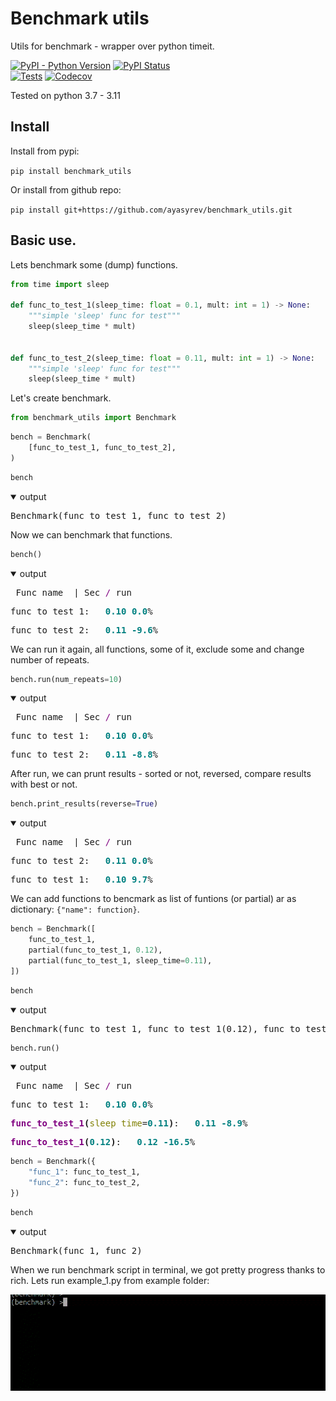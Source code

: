 # Benchmark utils

Utils for benchmark - wrapper over python timeit.

[![PyPI - Python Version](https://img.shields.io/pypi/pyversions/benchmark-utils)](https://pypi.org/project/benchmark-utils/)
[![PyPI Status](https://badge.fury.io/py/benchmark-utils.svg)](https://badge.fury.io/py/benchmark-utils)  
[![Tests](https://github.com/ayasyrev/benchmark_utils/workflows/Tests/badge.svg)](https://github.com/ayasyrev/benchmark_utils/actions?workflow=Tests)  [![Codecov](https://codecov.io/gh/ayasyrev/benchmark_utils/branch/main/graph/badge.svg)](https://codecov.io/gh/ayasyrev/benchmark_utils)  

Tested on python 3.7 - 3.11

## Install

Install from pypi:  

`pip install benchmark_utils`

Or install from github repo:

`pip install git+https://github.com/ayasyrev/benchmark_utils.git`

## Basic use.

Lets benchmark some (dump) functions.


```python
from time import sleep

def func_to_test_1(sleep_time: float = 0.1, mult: int = 1) -> None:
    """simple 'sleep' func for test"""
    sleep(sleep_time * mult)


def func_to_test_2(sleep_time: float = 0.11, mult: int = 1) -> None:
    """simple 'sleep' func for test"""
    sleep(sleep_time * mult)

```

Let's create benchmark.


```python
from benchmark_utils import Benchmark
```


```python
bench = Benchmark(
    [func_to_test_1, func_to_test_2],
)
```


```python
bench
```
<details open> <summary>output</summary>  
    <pre>Benchmark(func_to_test_1, func_to_test_2)</pre>
</details>



Now we can benchmark that functions.


```python
bench()
```
<details open> <summary>output</summary>  
    <pre style="white-space:pre;overflow-x:auto;line-height:normal;font-family:Menlo,'DejaVu Sans Mono',consolas,'Courier New',monospace"> Func name  | Sec <span style="color: #800080; text-decoration-color: #800080">/</span> run
</pre>




<pre style="white-space:pre;overflow-x:auto;line-height:normal;font-family:Menlo,'DejaVu Sans Mono',consolas,'Courier New',monospace">func_to_test_1:   <span style="color: #008080; text-decoration-color: #008080; font-weight: bold">0.10</span> <span style="color: #008080; text-decoration-color: #008080; font-weight: bold">0.0</span>%
</pre>




<pre style="white-space:pre;overflow-x:auto;line-height:normal;font-family:Menlo,'DejaVu Sans Mono',consolas,'Courier New',monospace">func_to_test_2:   <span style="color: #008080; text-decoration-color: #008080; font-weight: bold">0.11</span> <span style="color: #008080; text-decoration-color: #008080; font-weight: bold">-9.6</span>%
</pre>

</details>


We can run it again, all functions, some of it, exclude some and change number of repeats.


```python
bench.run(num_repeats=10)
```
<details open> <summary>output</summary>  
    <pre style="white-space:pre;overflow-x:auto;line-height:normal;font-family:Menlo,'DejaVu Sans Mono',consolas,'Courier New',monospace"> Func name  | Sec <span style="color: #800080; text-decoration-color: #800080">/</span> run
</pre>




<pre style="white-space:pre;overflow-x:auto;line-height:normal;font-family:Menlo,'DejaVu Sans Mono',consolas,'Courier New',monospace">func_to_test_1:   <span style="color: #008080; text-decoration-color: #008080; font-weight: bold">0.10</span> <span style="color: #008080; text-decoration-color: #008080; font-weight: bold">0.0</span>%
</pre>




<pre style="white-space:pre;overflow-x:auto;line-height:normal;font-family:Menlo,'DejaVu Sans Mono',consolas,'Courier New',monospace">func_to_test_2:   <span style="color: #008080; text-decoration-color: #008080; font-weight: bold">0.11</span> <span style="color: #008080; text-decoration-color: #008080; font-weight: bold">-8.8</span>%
</pre>

</details>


After run, we can prunt results - sorted or not, reversed, compare results with best or not. 


```python
bench.print_results(reverse=True)
```
<details open> <summary>output</summary>  
    <pre style="white-space:pre;overflow-x:auto;line-height:normal;font-family:Menlo,'DejaVu Sans Mono',consolas,'Courier New',monospace"> Func name  | Sec <span style="color: #800080; text-decoration-color: #800080">/</span> run
</pre>




<pre style="white-space:pre;overflow-x:auto;line-height:normal;font-family:Menlo,'DejaVu Sans Mono',consolas,'Courier New',monospace">func_to_test_2:   <span style="color: #008080; text-decoration-color: #008080; font-weight: bold">0.11</span> <span style="color: #008080; text-decoration-color: #008080; font-weight: bold">0.0</span>%
</pre>




<pre style="white-space:pre;overflow-x:auto;line-height:normal;font-family:Menlo,'DejaVu Sans Mono',consolas,'Courier New',monospace">func_to_test_1:   <span style="color: #008080; text-decoration-color: #008080; font-weight: bold">0.10</span> <span style="color: #008080; text-decoration-color: #008080; font-weight: bold">9.7</span>%
</pre>

</details>


We can add functions to bencmark as list of funtions (or partial) ar as dictionary: `{"name": function}`.


```python
bench = Benchmark([
    func_to_test_1,
    partial(func_to_test_1, 0.12),
    partial(func_to_test_1, sleep_time=0.11),
])

```


```python
bench
```
<details open> <summary>output</summary>  
    <pre>Benchmark(func_to_test_1, func_to_test_1(0.12), func_to_test_1(sleep_time=0.11))</pre>
</details>




```python
bench.run()
```
<details open> <summary>output</summary>  
    <pre style="white-space:pre;overflow-x:auto;line-height:normal;font-family:Menlo,'DejaVu Sans Mono',consolas,'Courier New',monospace"> Func name  | Sec <span style="color: #800080; text-decoration-color: #800080">/</span> run
</pre>




<pre style="white-space:pre;overflow-x:auto;line-height:normal;font-family:Menlo,'DejaVu Sans Mono',consolas,'Courier New',monospace">func_to_test_1:   <span style="color: #008080; text-decoration-color: #008080; font-weight: bold">0.10</span> <span style="color: #008080; text-decoration-color: #008080; font-weight: bold">0.0</span>%
</pre>




<pre style="white-space:pre;overflow-x:auto;line-height:normal;font-family:Menlo,'DejaVu Sans Mono',consolas,'Courier New',monospace"><span style="color: #800080; text-decoration-color: #800080; font-weight: bold">func_to_test_1</span><span style="font-weight: bold">(</span><span style="color: #808000; text-decoration-color: #808000">sleep_time</span>=<span style="color: #008080; text-decoration-color: #008080; font-weight: bold">0.11</span><span style="font-weight: bold">)</span>:   <span style="color: #008080; text-decoration-color: #008080; font-weight: bold">0.11</span> <span style="color: #008080; text-decoration-color: #008080; font-weight: bold">-8.9</span>%
</pre>




<pre style="white-space:pre;overflow-x:auto;line-height:normal;font-family:Menlo,'DejaVu Sans Mono',consolas,'Courier New',monospace"><span style="color: #800080; text-decoration-color: #800080; font-weight: bold">func_to_test_1</span><span style="font-weight: bold">(</span><span style="color: #008080; text-decoration-color: #008080; font-weight: bold">0.12</span><span style="font-weight: bold">)</span>:   <span style="color: #008080; text-decoration-color: #008080; font-weight: bold">0.12</span> <span style="color: #008080; text-decoration-color: #008080; font-weight: bold">-16.5</span>%
</pre>

</details>



```python
bench = Benchmark({
    "func_1": func_to_test_1,
    "func_2": func_to_test_2,
})
```


```python
bench
```
<details open> <summary>output</summary>  
    <pre>Benchmark(func_1, func_2)</pre>
</details>



When we run benchmark script in terminal, we got pretty progress thanks to rich. Lets run example_1.py from example folder:

![exaple_1](images/run_example_1.gif)
